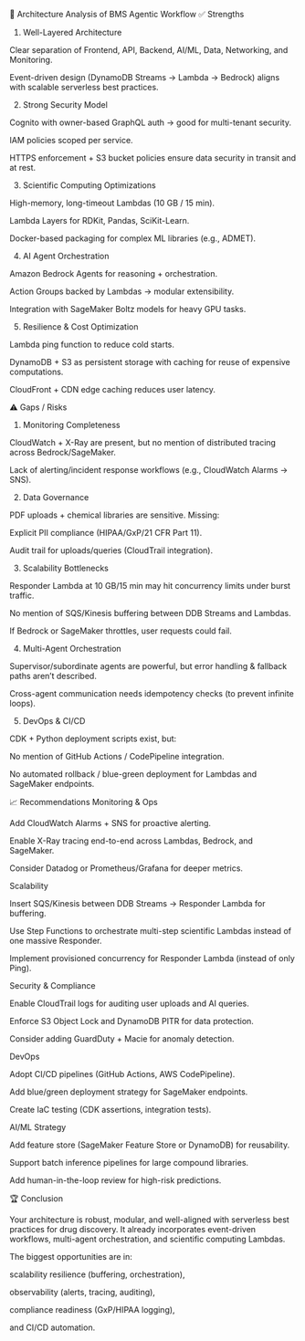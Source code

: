 🔎 Architecture Analysis of BMS Agentic Workflow
✅ Strengths
1. Well-Layered Architecture

Clear separation of Frontend, API, Backend, AI/ML, Data, Networking, and Monitoring.

Event-driven design (DynamoDB Streams → Lambda → Bedrock) aligns with scalable serverless best practices.

2. Strong Security Model

Cognito with owner-based GraphQL auth → good for multi-tenant security.

IAM policies scoped per service.

HTTPS enforcement + S3 bucket policies ensure data security in transit and at rest.

3. Scientific Computing Optimizations

High-memory, long-timeout Lambdas (10 GB / 15 min).

Lambda Layers for RDKit, Pandas, SciKit-Learn.

Docker-based packaging for complex ML libraries (e.g., ADMET).

4. AI Agent Orchestration

Amazon Bedrock Agents for reasoning + orchestration.

Action Groups backed by Lambdas → modular extensibility.

Integration with SageMaker Boltz models for heavy GPU tasks.

5. Resilience & Cost Optimization

Lambda ping function to reduce cold starts.

DynamoDB + S3 as persistent storage with caching for reuse of expensive computations.

CloudFront + CDN edge caching reduces user latency.

⚠️ Gaps / Risks
1. Monitoring Completeness

CloudWatch + X-Ray are present, but no mention of distributed tracing across Bedrock/SageMaker.

Lack of alerting/incident response workflows (e.g., CloudWatch Alarms → SNS).

2. Data Governance

PDF uploads + chemical libraries are sensitive.
Missing:

Explicit PII compliance (HIPAA/GxP/21 CFR Part 11).

Audit trail for uploads/queries (CloudTrail integration).

3. Scalability Bottlenecks

Responder Lambda at 10 GB/15 min may hit concurrency limits under burst traffic.

No mention of SQS/Kinesis buffering between DDB Streams and Lambdas.

If Bedrock or SageMaker throttles, user requests could fail.

4. Multi-Agent Orchestration

Supervisor/subordinate agents are powerful, but error handling & fallback paths aren’t described.

Cross-agent communication needs idempotency checks (to prevent infinite loops).

5. DevOps & CI/CD

CDK + Python deployment scripts exist, but:

No mention of GitHub Actions / CodePipeline integration.

No automated rollback / blue-green deployment for Lambdas and SageMaker endpoints.

📈 Recommendations
Monitoring & Ops

Add CloudWatch Alarms + SNS for proactive alerting.

Enable X-Ray tracing end-to-end across Lambdas, Bedrock, and SageMaker.

Consider Datadog or Prometheus/Grafana for deeper metrics.

Scalability

Insert SQS/Kinesis between DDB Streams → Responder Lambda for buffering.

Use Step Functions to orchestrate multi-step scientific Lambdas instead of one massive Responder.

Implement provisioned concurrency for Responder Lambda (instead of only Ping).

Security & Compliance

Enable CloudTrail logs for auditing user uploads and AI queries.

Enforce S3 Object Lock and DynamoDB PITR for data protection.

Consider adding GuardDuty + Macie for anomaly detection.

DevOps

Adopt CI/CD pipelines (GitHub Actions, AWS CodePipeline).

Add blue/green deployment strategy for SageMaker endpoints.

Create IaC testing (CDK assertions, integration tests).

AI/ML Strategy

Add feature store (SageMaker Feature Store or DynamoDB) for reusability.

Support batch inference pipelines for large compound libraries.

Add human-in-the-loop review for high-risk predictions.

🏆 Conclusion

Your architecture is robust, modular, and well-aligned with serverless best practices for drug discovery. It already incorporates event-driven workflows, multi-agent orchestration, and scientific computing Lambdas.

The biggest opportunities are in:

scalability resilience (buffering, orchestration),

observability (alerts, tracing, auditing),

compliance readiness (GxP/HIPAA logging),

and CI/CD automation.